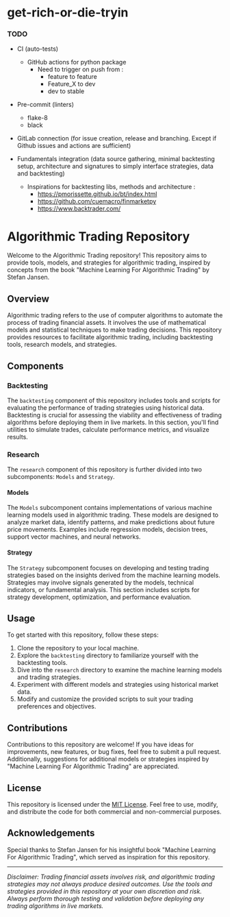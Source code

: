 # get-rich-or-die-tryin

### TODO 
- CI (auto-tests)
    - GitHub actions for python package 
        - Need to trigger on push from : 
            - feature to feature 
            - Feature_X to dev
            - dev to stable

- Pre-commit (linters)
    - flake-8
    - black

- GitLab connection (for issue creation, release and branching. Except if Github issues and actions are sufficient)
- Fundamentals integration (data source gathering, minimal backtesting setup, architecture and signatures to simply interface strategies, data and backtesting)
    - Inspirations for backtesting libs, methods and architecture : 
        - https://pmorissette.github.io/bt/index.html
        - https://github.com/cuemacro/finmarketpy
        - https://www.backtrader.com/

# Algorithmic Trading Repository

Welcome to the Algorithmic Trading repository! This repository aims to provide tools, models, and strategies for algorithmic trading, inspired by concepts from the book "Machine Learning For Algorithmic Trading" by Stefan Jansen.

## Overview

Algorithmic trading refers to the use of computer algorithms to automate the process of trading financial assets. It involves the use of mathematical models and statistical techniques to make trading decisions. This repository provides resources to facilitate algorithmic trading, including backtesting tools, research models, and strategies.

## Components

### Backtesting

The `backtesting` component of this repository includes tools and scripts for evaluating the performance of trading strategies using historical data. Backtesting is crucial for assessing the viability and effectiveness of trading algorithms before deploying them in live markets. In this section, you'll find utilities to simulate trades, calculate performance metrics, and visualize results.

### Research

The `research` component of this repository is further divided into two subcomponents: `Models` and `Strategy`.

#### Models

The `Models` subcomponent contains implementations of various machine learning models used in algorithmic trading. These models are designed to analyze market data, identify patterns, and make predictions about future price movements. Examples include regression models, decision trees, support vector machines, and neural networks.

#### Strategy

The `Strategy` subcomponent focuses on developing and testing trading strategies based on the insights derived from the machine learning models. Strategies may involve signals generated by the models, technical indicators, or fundamental analysis. This section includes scripts for strategy development, optimization, and performance evaluation.

## Usage

To get started with this repository, follow these steps:

1. Clone the repository to your local machine.
2. Explore the `backtesting` directory to familiarize yourself with the backtesting tools.
3. Dive into the `research` directory to examine the machine learning models and trading strategies.
4. Experiment with different models and strategies using historical market data.
5. Modify and customize the provided scripts to suit your trading preferences and objectives.

## Contributions

Contributions to this repository are welcome! If you have ideas for improvements, new features, or bug fixes, feel free to submit a pull request. Additionally, suggestions for additional models or strategies inspired by "Machine Learning For Algorithmic Trading" are appreciated.

## License

This repository is licensed under the [MIT License](LICENSE). Feel free to use, modify, and distribute the code for both commercial and non-commercial purposes.

## Acknowledgements

Special thanks to Stefan Jansen for his insightful book "Machine Learning For Algorithmic Trading", which served as inspiration for this repository.

---

*Disclaimer: Trading financial assets involves risk, and algorithmic trading strategies may not always produce desired outcomes. Use the tools and strategies provided in this repository at your own discretion and risk. Always perform thorough testing and validation before deploying any trading algorithms in live markets.*